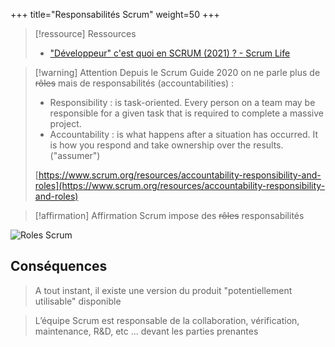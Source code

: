 +++
title="Responsabilités Scrum"
weight=50
+++

> [!ressource] Ressources
> - ["Développeur" c'est quoi en SCRUM (2021) ? - Scrum Life](https://youtu.be/Ztm9FipQkd0)

> [!warning] Attention
> Depuis le Scrum Guide 2020 on ne parle plus de ~~rôles~~ mais de responsabilités (accountabilities) :
> - Responsibility : is task-oriented. Every person on a team may be responsible for a given task that is required to complete a massive project. 
> - Accountability : is what happens after a situation has occurred. It is how you respond and take ownership over the results. ("assumer")
>
> [https://www.scrum.org/resources/accountability-responsibility-and-roles](https://www.scrum.org/resources/accountability-responsibility-and-roles)



> [!affirmation] Affirmation
>  Scrum impose des ~~rôles~~ responsabilités

![Roles Scrum](scrum_roles.png)

## Conséquences
> A tout instant, il existe une version du produit "potentiellement utilisable" disponible

> L’équipe Scrum est responsable de la collaboration, vérification, maintenance, R&D, etc ... devant les parties prenantes

